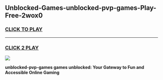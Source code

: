 
## Unblocked-Games-unblocked-pvp-games-Play-Free-2wox0
<h3>
<a href="https://premium76.site?title=unblocked-pvp-games&ref=20A">CLICK TO PLAY</a></h3>
<hr>

<h3>
<a href="https://premium76.site?title=unblocked-pvp-games&ref=20A">CLICK 2 PLAY</a>
  
</h3>

<a href="https://premium76.site?title=unblocked-pvp-games&ref=20A"><img src="https://clearcache.store/games.png"></a>


**unblocked-pvp-games games unblocked: Your Gateway to Fun and Accessible Online Gaming**
